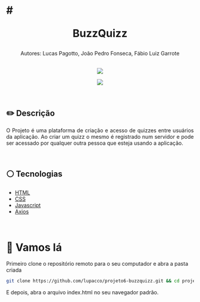 # # <p align = "center"> BuzzQuizz</p>

<p align = "center">
Autores: Lucas Pagotto, João Pedro Fonseca, Fábio Luiz Garrote
</br>
<br/>

<p align = "center"> <img src="https://github.com/lupacco/projeto6-buzzquizz/blob/main/images/project-view.png?raw=true" /></p>

<p align = "center"> <img src="https://github.com/lupacco/projeto6-buzzquizz/blob/main/images/project-view-2.png?raw=true" /></p>

</br>

## ✏️ Descrição
<p align="justify" > 
O Projeto é uma plataforma de criação e acesso de quizzes entre usuários da aplicação. Ao criar um quizz o mesmo é registrado num servidor e pode ser acessado por qualquer outra pessoa que esteja usando a aplicação. 
</p>

</br>

##  <p align = "left"> :white_circle: Tecnologias</p>

- [HTML](https://developer.mozilla.org/pt-BR/docs/Web/HTML)
- [CSS](https://www.w3schools.com/css/)
- [Javascript](https://developer.mozilla.org/pt-BR/docs/Web/JavaScript)
- [Axios](https://axios-http.com/ptbr/docs/intro)

</br>

# 🏁 Vamos lá 

Primeiro clone o repositório remoto para o seu computador e abra a pasta criada

```bash
git clone https://github.com/lupacco/projeto6-buzzquizz.git && cd projeto6-buzzquizz
```

E depois, abra o arquivo index.html no seu navegador padrão.